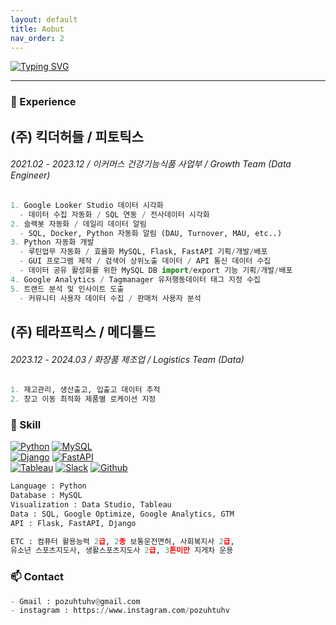 ```yaml
---
layout: default
title: Aobut
nav_order: 2
---
```


[![Typing SVG](https://readme-typing-svg.herokuapp.com?font=Inconsolata&duration=2500&pause=500&random=false&width=435&lines=Hello+world!+I'm+Hyeonseok-Cho;Welcome+to+My+Channel)](https://git.io/typing-svg)

* * *

### **🔭**  Experience
## (주) 킥더허들 / 피토틱스
###### 2021.02 - 2023.12 / 이커머스 건강기능식품 사업부 / Growth Team (Data Engineer)
```python
1. Google Looker Studio 데이터 시각화
  - 데이터 수집 자동화 / SQL 연동 / 전사데이터 시각화
2. 슬랙봇 자동화 / 데일리 데이터 알림
  - SQL, Docker, Python 자동화 알림 (DAU, Turnover, MAU, etc..)
3. Python 자동화 개발
  - 루틴업무 자동화 / 효율화 MySQL, Flask, FastAPI 기획/개발/배포
  - GUI 프로그램 제작 / 검색어 상위노출 데이터 / API 통신 데이터 수집
  - 데이터 공유 활성화를 위한 MySQL DB import/export 기능 기획/개발/배포
4. Google Analytics / Tagmanager 유저행동데이터 태그 지정 수집
5. 트랜드 분석 및 인사이트 도출
  - 커뮤니티 사용자 데이터 수집 / 판매처 사용자 분석
```
## (주) 테라프릭스 / 메디톨드
###### 2023.12 - 2024.03 / 화장품 제조업 / Logistics Team (Data)
```python
1. 재고관리, 생산출고, 입출고 데이터 추적
2. 창고 이동 최적화 제품별 로케이션 지정
```

### **🌱** Skill
[![Python](https://img.shields.io/badge/Python-3776AB?style=flat-square&logo=Python&logoColor=white)](https://www.python.org/)
[![MySQL](https://img.shields.io/badge/MySQL-3776AB?style=flat-square&logo=MySQL&logoColor=white)](https://www.mysql.com/)<br>
[![Django](https://img.shields.io/badge/Django-darkgreen?style=flat-square&logo=django&logoColor=white)](https://www.djangoproject.com/)
[![FastAPI](https://img.shields.io/badge/FastAPI-3776AB?style=flat-square&logo=FastAPI&logoColor=white)](https://fastapi.tiangolo.com/)<br>
[![Tableau](https://img.shields.io/badge/Tableau-800080?style=flat-square&logo=Tableau&logoColor=white)](https://www.tableau.com/)
[![Slack](https://img.shields.io/badge/Slack-800080?style=flat-square&logo=Slack&logoColor=white)](https://slack.com/)
[![Github](https://img.shields.io/badge/Github-black?style=flat-square&logo=Github&logoColor=white)](https://github.com/)

  
```python
Language : Python
Database : MySQL
Visualization : Data Studio, Tableau
Data : SQL, Google Optimize, Google Analytics, GTM
API : Flask, FastAPI, Django

ETC : 컴퓨터 활용능력 2급, 2종 보통운전면허, 사회복지사 2급,
유소년 스포츠지도사, 생활스포츠지도사 2급, 3톤미만 지게차 운용
```

<div align='left'><h3><b>📫 Contact </b></h3>

```python
- Gmail : pozuhtuhv@gmail.com
- instagram : https://www.instagram.com/pozuhtuhv
```
  
<!--
**pozuhtuhv/pozuhtuhv** is a ✨ _special_ ✨ repository because its `README.md` (this file) appears on your GitHub profile.

Here are some ideas to get you started:

- 🔭 I’m currently working on ...
- 🌱 I’m currently learning ...
- 👯 I’m looking to collaborate on ...
- 🤔 I’m looking for help with ...
- 💬 Ask me about ...
- 📫 How to reach me: ...
- 😄 Pronouns: ...
- ⚡ Fun fact: ...
-->
